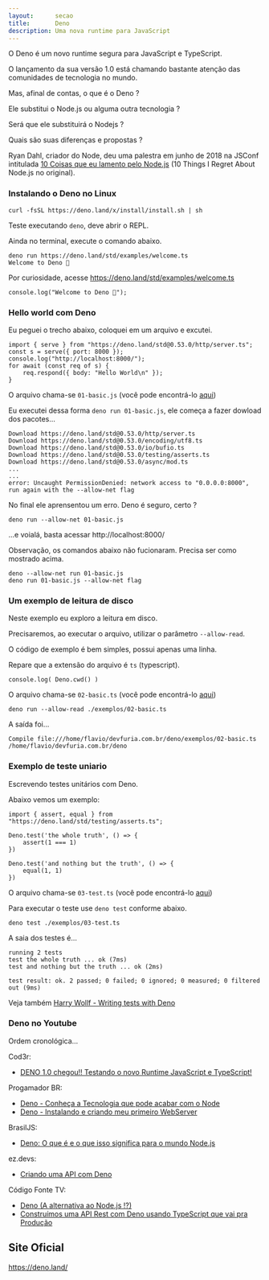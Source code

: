 ```yaml
---
layout:      secao
title:       Deno
description: Uma nova runtime para JavaScript
---
```


O Deno é um novo runtime segura para JavaScript e TypeScript.

O lançamento da sua versão 1.0 está chamando bastante atenção das comunidades de tecnologia no mundo.

Mas, afinal de contas, o que é o Deno ?

Ele substitui o Node.js ou alguma outra tecnologia ?

Será que ele substituirá o Nodejs ?

Quais são suas diferenças e propostas ?

Ryan Dahl, criador do Node, deu uma palestra em junho de 2018 na JSConf intitulada
[10 Coisas que eu lamento pelo Node.js](https://www.youtube.com/watch?v=M3BM9TB-8yA)
(10 Things I Regret About Node.js no original).

### Instalando o Deno no Linux

    curl -fsSL https://deno.land/x/install/install.sh | sh

Teste executando `deno`, deve abrir o REPL.

Ainda no terminal, execute o comando abaixo.

    deno run https://deno.land/std/examples/welcome.ts
    Welcome to Deno 🦕

Por curiosidade, acesse https://deno.land/std/examples/welcome.ts

    console.log("Welcome to Deno 🦕");

### Hello world com Deno

Eu peguei o trecho abaixo, coloquei em um arquivo e excutei.

    import { serve } from "https://deno.land/std@0.53.0/http/server.ts";
    const s = serve({ port: 8000 });
    console.log("http://localhost:8000/");
    for await (const req of s) {
        req.respond({ body: "Hello World\n" });
    }

O arquivo chama-se `01-basic.js` (você pode encontrá-lo [aqui](exemplos/01-basic.js))

Eu executei dessa forma `deno run 01-basic.js`, ele começa a fazer dowload dos pacotes...

    Download https://deno.land/std@0.53.0/http/server.ts
    Download https://deno.land/std@0.53.0/encoding/utf8.ts
    Download https://deno.land/std@0.53.0/io/bufio.ts
    Download https://deno.land/std@0.53.0/testing/asserts.ts
    Download https://deno.land/std@0.53.0/async/mod.ts
    ...
    ...
    error: Uncaught PermissionDenied: network access to "0.0.0.0:8000", run again with the --allow-net flag

No final ele aprensentou um erro. Deno é seguro, certo ?

    deno run --allow-net 01-basic.js

...e voialá, basta acessar http://localhost:8000/


Observação, os comandos abaixo não fucionaram. Precisa ser como mostrado acima.

    deno --allow-net run 01-basic.js
    deno run 01-basic.js --allow-net flag


### Um exemplo de leitura de disco

Neste exemplo eu exploro a leitura em disco.

Precisaremos, ao executar o arquivo, utilizar o parâmetro `--allow-read`.

O código de exemplo é bem simples, possui apenas uma linha.

Repare que a extensão do arquivo é `ts` (typescript).

    console.log( Deno.cwd() )

O arquivo chama-se `02-basic.ts` (você pode encontrá-lo [aqui](exemplos/02-basic.ts))

    deno run --allow-read ./exemplos/02-basic.ts

A saída foi...

    Compile file:///home/flavio/devfuria.com.br/deno/exemplos/02-basic.ts
    /home/flavio/devfuria.com.br/deno


### Exemplo de teste uniario

Escrevendo testes unitários com Deno.

Abaixo vemos um exemplo:

    import { assert, equal } from "https://deno.land/std/testing/asserts.ts";

    Deno.test('the whole truth', () => {
        assert(1 === 1)
    })

    Deno.test('and nothing but the truth', () => {
        equal(1, 1)
    })

O arquivo chama-se `03-test.ts` (você pode encontrá-lo [aqui](exemplos/03-test.ts))

Para executar o teste use `deno test` conforme abaixo.

    deno test ./exemplos/03-test.ts

A saia dos testes é...

    running 2 tests
    test the whole truth ... ok (7ms)
    test and nothing but the truth ... ok (2ms)

    test result: ok. 2 passed; 0 failed; 0 ignored; 0 measured; 0 filtered out (9ms)

Veja também [Harry Wollf - Writing tests with Deno](https://youtu.be/z06ggoeNnrk)


### Deno no Youtube

Ordem cronológica...

Cod3r:

- [DENO 1.0 chegou!! Testando o novo Runtime JavaScript e TypeScript!](https://youtu.be/cvF9fdWYy-4)

Progamador BR:

- [Deno - Conheça a Tecnologia que pode acabar com o Node](https://youtu.be/wQ93SqugjTw)
- [Deno - Instalando e criando meu primeiro WebServer](https://youtu.be/ckwk4VdxV34)

BrasilJS:

- [Deno: O que é e o que isso significa para o mundo Node.js](https://youtu.be/8lvOkqj4_W0)

ez.devs:

- [Criando uma API com Deno](https://youtu.be/aOtN5qdm7jY)

Código Fonte TV:

- [Deno (A alternativa ao Node.js !?)](https://youtu.be/fVoH6rFU6zw)
- [Construímos uma API Rest com Deno usando TypeScript que vai pra Produção](https://youtu.be/ThDTt_wd2Y4)


## Site Oficial

https://deno.land/

